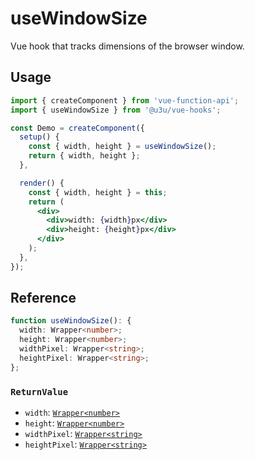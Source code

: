 # useWindowSize

Vue hook that tracks dimensions of the browser window.

## Usage

```jsx {6,11}
import { createComponent } from 'vue-function-api';
import { useWindowSize } from '@u3u/vue-hooks';

const Demo = createComponent({
  setup() {
    const { width, height } = useWindowSize();
    return { width, height };
  },

  render() {
    const { width, height } = this;
    return (
      <div>
        <div>width: {width}px</div>
        <div>height: {height}px</div>
      </div>
    );
  },
});
```

## Reference

```typescript
function useWindowSize(): {
  width: Wrapper<number>;
  height: Wrapper<number>;
  widthPixel: Wrapper<string>;
  heightPixel: Wrapper<string>;
};
```

### `ReturnValue`

- `width`: [`Wrapper<number>`](https://github.com/vuejs/vue-function-api/blob/1d532fe684e2343973ae46fc3ef93e497e6514b1/src/wrappers/index.ts#L5-L7)
- `height`: [`Wrapper<number>`](https://github.com/vuejs/vue-function-api/blob/1d532fe684e2343973ae46fc3ef93e497e6514b1/src/wrappers/index.ts#L5-L7)
- `widthPixel`: [`Wrapper<string>`](https://github.com/vuejs/vue-function-api/blob/1d532fe684e2343973ae46fc3ef93e497e6514b1/src/wrappers/index.ts#L5-L7)
- `heightPixel`: [`Wrapper<string>`](https://github.com/vuejs/vue-function-api/blob/1d532fe684e2343973ae46fc3ef93e497e6514b1/src/wrappers/index.ts#L5-L7)
